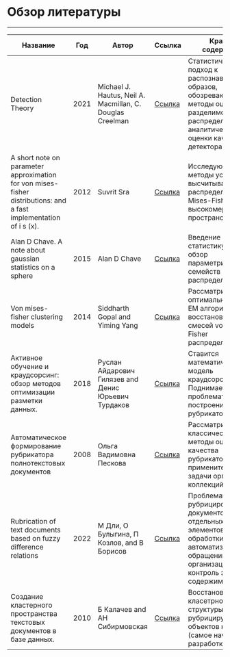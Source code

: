 # Обзор литературы

---

| Название | Год | Автор | Ссылка | Краткое содержание |
| --- | -- | --- | --- | ---- |
| Detection Theory | 2021 | Michael J. Hautus, Neil A. Macmillan, C. Douglas Creelman | [Ссылка](https://www.taylorfrancis.com/books/mono/10.4324/9781003203636/detection-theory-neil-macmillan-douglas-creelman-michael-hautus) | Статистический подход к распознаванию образов, обозреваются методы оценки разделимости распределений, аналитические оценки качества детектора |
| A short note on parameter approximation for von mises-fisher distributions: and a fast implementation of i s (x). | 2012 | Suvrit Sra | [Ссылка](https://link.springer.com/content/pdf/10.1007/s00180-011-0232-x.pdf) | Исследуюься методы устойчивого высчитывания распределения von Mises-Fisher в высокомерных пространствах |
| Alan D Chave. A note about gaussian statistics on a sphere | 2015 | Alan D Chave | [Ссылка](https://watermark.silverchair.com/ggv324.pdf?token=AQECAHi208BE49Ooan9kkhW_Ercy7Dm3ZL_9Cf3qfKAc485ysgAAA0wwggNIBgkqhkiG9w0BBwagggM5MIIDNQIBADCCAy4GCSqGSIb3DQEHATAeBglghkgBZQMEAS4wEQQMubqvm69FDa0qFYcfAgEQgIIC_xS6y5HnluoZfM_nVR61kelmCX6I9iPMStK4e17PqKV1eQSFsBcd94ei9HJ4p6NicYTyBKw0HoO9zEJghFQJ7VmQN_T3jdPfroitcNZiWDyIi3u31TaeTwpLDCGEfJPj_3xJp5R0FrU9vKLXFHtucEkxGWC-jGSXhNxt3ogIqkbJ_Fz5RH2mdpxpRPXILKf_E9zYqGy8Z1gqitKzi1gTfRiooEwmPUUd-Q5spyrqXF--n0M1DJgguILpnSj_w6vSTBwzs4K-A45jCokdrZ9IJXna8LCA0hRHkvTNR1Wfoa5wE2Tf_g7wlj8EE9Xiw_LO0bsY_u9zFMncu0_GeMpqhI32xpog1HR7k6k9DNw1g1gbmgyYS24YoquEKYjcmDiw2h46iVvwyB5yJ6Out2ZgHR0u6Q6L-rnKXf2XNkRoXkdee3ZLQIAjws1Ht_ZiDDLmXpAT93aNQTY2E0L_fJQIquqOUU0WgKCJSvkHX0wBkua_OM6mSbvvGDq6--MmUGcyiUWbX3mHhWAvrqVsENtNPcdJfxEO1lNrQrWiXO8QdzUYUZYdt1gu-KvZOb1j8DkrPtuBA2mLsnC0JFyUHc8Vb8lNpCEMjcjH0Vl-Pgtsxb_GJyAfhrZYhzNC-ng7V_ITQyolbsLoApzLegfSvn6iVFjFTRKM4Hf_0Zs7XhFnIXmO5w6HRsyD7yyo-LXOZWQuV85T_vHA1QO-tc7I4hI5tdKm6LHmn_JEVzyCL7OuI-0Sfp1boaK1KyY_QP-wC4Ba7r5Jaka-W1JYlQW5u77A_xm9tu4VjGXvTt4pPahwg2v4aca4ist8gehd2xEYLXknzO5YBoQJN4yL_U4TuuyZR_usiIi5q8QAtSZgV3hQYCh_jvtnxHD37bu14A1Y_7fEgBIFyQneHSxyUGNjaC-NfqXrX4J8g23JRotUMme69UetjosJFZ4xi0ugef0N4TOdL5FDt6APDAzcUS9ELgPn-awCd7FXUobN7d8WnFGvcOLuFguKAmpvx4XDqa8ifguA) | Введение в статистику на сфере, обзор параметрических семейств распределений. |
|Von mises-fisher clustering models | 2014 | Siddharth Gopal and Yiming Yang | [Ссылка](http://proceedings.mlr.press/v32/gopal14.pdf) | Рассматривается оптимальная форма EM алгоритма для восстановления смесей von Mises-Fisher распределений |
| Активное обучение и краудсорсинг: обзор методов оптимизации разметки данных. | 2018 | Руслан Айдарович Гилязев and Денис Юрьевич Турдаков | [Ссылка](https://www.mathnet.ru/links/dd360efe84c60f2e415ed238744a366b/tisp316.pdf) | Ставится математическая модель краудсорсинга. Поднимается проблематика построения рубрикатора | 
| Aвтоматическое формирование рубрикатора полнотекстовых документов | 2008 | Ольга Вадимовна Пескова | [Ссылка](http://peskova.ru/papers/opeskova(RCDL2008).pdf) | Рассматриваются классические методы оценки качества рубрикаторов применительно задачи организации коллекций текстов | 
| Rubrication of text documents based on fuzzy difference relations | 2022 | М Дли, О Булыгина, П Козлов, and В Борисов | [Ссылка](https://books.google.ru/books?hl=en&lr=&id=b5HyDwAAQBAJ&oi=fnd&dq=М+Дли,+О+Булыгина,+П+Козлов,+and+В+Борисов.+Rubrication+of+text+documents+based+on+fuzzy+difference+relations.+Litres,+2022.&ots=BjFMYMeJYJ&sig=ZaR4asYNhAxeEOjdDoHpIJvPmgQ&redir_esc=y) | Проблематика рубрицирования документов и отдельных их элементов в задачах обработки автоматизированных обращений в гос. организации, контроль за содержимым. | 
| Создание кластерного пространства текстовых документов в базе данных. | 2010 | Б Калачев and АН Сибирмовская | [Ссылка](https://cyberleninka.ru/article/n/sozdanie-klasternogo-prostranstva-tekstovyh-dokumentov-v-baze-dannyh) | Восстановление класетрной структуры рубрицируемых объектов на базе (самое начало разработки) |